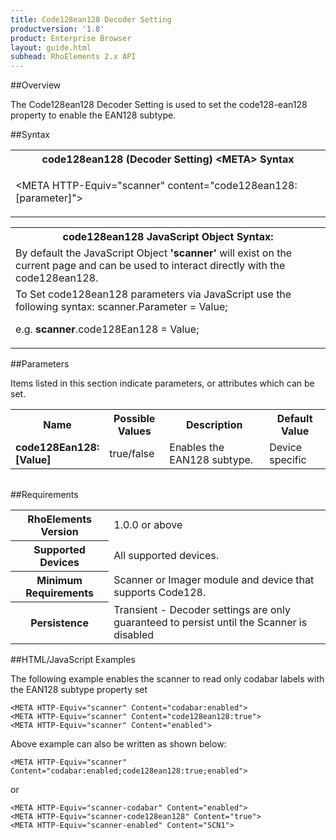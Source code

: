 ```yaml
---
title: Code128ean128 Decoder Setting
productversion: '1.8'
product: Enterprise Browser
layout: guide.html
subhead: RhoElements 2.x API
---
```


##Overview

The Code128ean128 Decoder Setting is used to set the code128-ean128 property to enable the EAN128 subtype.

##Syntax

<table class="re-table"><tr><th class="tableHeading">code128ean128 (Decoder Setting) &lt;META&gt; Syntax
</th></tr><tr><td class="clsSyntaxCells clsOddRow"><p>&lt;META HTTP-Equiv="scanner" content="code128ean128:[parameter]"&gt;</p></td></tr></table>
<table class="re-table"><tr><th class="tableHeading">code128ean128 JavaScript Object Syntax:</th></tr><tr><td class="clsSyntaxCells clsOddRow">
By default the JavaScript Object <b>'scanner'</b> will exist on the current page and can be used to interact directly with the code128ean128.
</td></tr><tr><td class="clsSyntaxCells clsEvenRow">
To Set code128ean128 parameters via JavaScript use the following syntax: scanner.Parameter = Value;
<P />e.g. <b>scanner</b>.code128Ean128 = Value;
</td></tr></table>


##Parameters


Items listed in this section indicate parameters, or attributes which can be set.
<table class="re-table"><col width="20%" /><col width="20%" /><col width="38%" /><col width="22%" /><tr><th class="tableHeading">Name</th><th class="tableHeading">Possible Values</th><th class="tableHeading">Description</th><th class="tableHeading">Default Value</th></tr><tr><td class="clsSyntaxCells clsOddRow"><b>code128Ean128:[Value]
</b></td><td class="clsSyntaxCells clsOddRow">true/false</td><td class="clsSyntaxCells clsOddRow">Enables the EAN128 subtype.</td><td class="clsSyntaxCells clsOddRow">Device specific</td></tr></table>
<table class="re-table"><col width="78%" /><col width="8%" /><col width="1%" /><col width="5%" /><col width="1%" /><col width="5%" /><col width="2%" /></table>





##Requirements

<table class="re-table"><tr><th class="tableHeading">RhoElements Version</th><td class="clsSyntaxCell clsEvenRow">1.0.0 or above
</td></tr><tr><th class="tableHeading">Supported Devices</th><td class="clsSyntaxCell clsOddRow">All supported devices.</td></tr><tr><th class="tableHeading">Minimum Requirements</th><td class="clsSyntaxCell clsOddRow">Scanner or Imager module and device that supports Code128.</td></tr><tr><th class="tableHeading">Persistence</th><td class="clsSyntaxCell clsEvenRow">Transient - Decoder settings are only guaranteed to persist until the Scanner is disabled</td></tr></table>


##HTML/JavaScript Examples

The following example enables the scanner to read only codabar labels with the EAN128 subtype property set

	<META HTTP-Equiv="scanner" Content="codabar:enabled">
	<META HTTP-Equiv="scanner" Content="code128ean128:true">
	<META HTTP-Equiv="scanner" Content="enabled">
	
Above example can also be written as shown below:

	<META HTTP-Equiv="scanner" Content="codabar:enabled;code128ean128:true;enabled">
	
or

	<META HTTP-Equiv="scanner-codabar" Content="enabled">
	<META HTTP-Equiv="scanner-code128ean128" Content="true">
	<META HTTP-Equiv="scanner-enabled" Content="SCN1">
	






